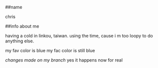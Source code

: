 ##name

chris

##info about me

having a cold in linkou, taiwan. 
using the time, cause i m too loopy to do anything else.

my fav color is blue
my fac color is still blue

*changes made on my branch*
yes it happens
now for real
